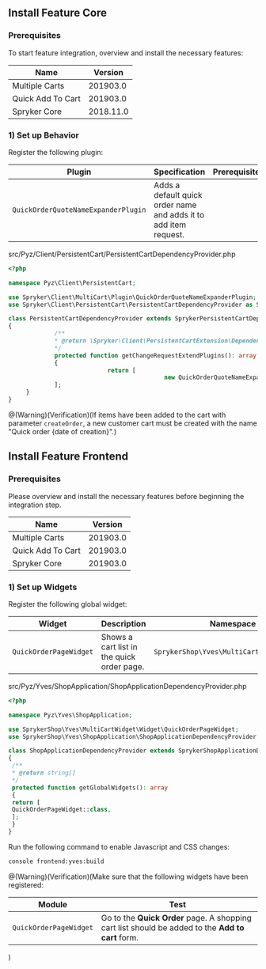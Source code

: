 ## Install Feature Core

### Prerequisites

To start feature integration, overview and install the necessary features:

| Name | Version |
| --- | --- |
| Multiple Carts | 201903.0 |
| Quick Add To Cart | 201903.0 |
| Spryker Core | 2018.11.0 |

### 1) Set up Behavior

Register the following plugin:

| Plugin | Specification | Prerequisites | Namespace |
| --- | --- | --- | --- |
|  `QuickOrderQuoteNameExpanderPlugin` | Adds a default quick order name and adds it to add item request. |  |  `Spryker\Client\MultiCart\Plugin` |

src/Pyz/Client/PersistentCart/PersistentCartDependencyProvider.php

```php
<?php

namespace Pyz\Client\PersistentCart;

use Spryker\Client\MultiCart\Plugin\QuickOrderQuoteNameExpanderPlugin;
use Spryker\Client\PersistentCart\PersistentCartDependencyProvider as SprykerPersistentCartDependencyProvider;

class PersistentCartDependencyProvider extends SprykerPersistentCartDependencyProvider
{
             /**
             * @return \Spryker\Client\PersistentCartExtension\Dependency\Plugin\PersistentCartChangeExpanderPluginInterface[]
             */
             protected function getChangeRequestExtendPlugins(): array
             {
                            return [
                                            new QuickOrderQuoteNameExpanderPlugin(),
             ];
     }
} 
```

@(Warning)(Verification)(If items have been added to the cart with parameter `createOrder`, a new customer cart must be created with the name "Quick order {date of creation}".)

## Install Feature Frontend

### Prerequisites

Please overview and install the necessary features before beginning the integration step.

| Name | Version |
| --- | --- |
| Multiple Carts | 201903.0 |
| Quick Add To Cart | 201903.0 |
| Spryker Core | 201903.0 |

### 1) Set up Widgets

Register the following global widget:

| Widget | Description | Namespace |
| --- | --- | --- |
|  `QuickOrderPageWidget` | Shows a cart list in the quick order page. |  `SprykerShop\Yves\MultiCartWidget\Widget` |

src/Pyz/Yves/ShopApplication/ShopApplicationDependencyProvider.php

```php
<?php

namespace Pyz\Yves\ShopApplication;

use SprykerShop\Yves\MultiCartWidget\Widget\QuickOrderPageWidget;
use SprykerShop\Yves\ShopApplication\ShopApplicationDependencyProvider as SprykerShopApplicationDependencyProvider;

class ShopApplicationDependencyProvider extends SprykerShopApplicationDependencyProvider
{
 /**
 * @return string[]
 */
 protected function getGlobalWidgets(): array
 {
 return [
 QuickOrderPageWidget::class,
 ];
 }
} 
```

Run the following command to enable Javascript and CSS changes:

```bash
console frontend:yves:build
```

@(Warning)(Verification)(Make sure that the following widgets have been registered:<table><thead><tr><th>Module</th><th>Test</th></tr></thead><tbody><tr><td>`QuickOrderPageWidget`</td><td>Go to the **Quick Order** page. A shopping cart list should be added to the **Add to cart** form.</td></tr></tbody></table>)